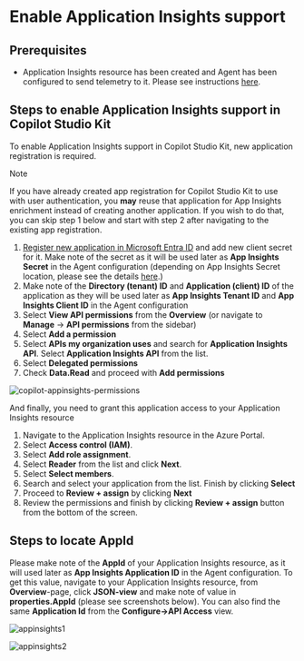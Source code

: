 # Enable Application Insights support

## Prerequisites

- Application Insights resource has been created and Agent has been configured to send telemetry to it. Please see instructions [here](https://learn.microsoft.com/microsoft-copilot-studio/advanced-bot-framework-composer-capture-telemetry?tabs=webApp#connect-your-copilot-studio-copilot-to-application-insights).

## Steps to enable Application Insights support in Copilot Studio Kit

To enable Application Insights support in Copilot Studio Kit, new application registration is required.

> [!NOTE]  
> If you have already created app registration for Copilot Studio Kit to use with user authentication, you **may** reuse that application for App Insights enrichment instead of creating another application. If you wish to do that, you can skip step 1 below and start with step 2 after navigating to the existing app registration. 

1. [Register new application in Microsoft Entra ID](https://learn.microsoft.com/azure/azure-monitor/logs/api/register-app-for-token) and add new client secret for it. Make note of the secret as it will be used later as **App Insights Secret** in the Agent configuration (depending on App Insights Secret location, please see the details [here](./CONFIGURE_COPILOTS.md#configure-a-new-copilot).)
1. Make note of the **Directory (tenant) ID** and **Application (client) ID** of the application as they will be used later as **App Insights Tenant ID** and **App Insights Client ID** in the Agent configuration
1. Select **View API permissions** from the **Overview** (or navigate to **Manage** -> **API permissions** from the sidebar)
1. Select **Add a permission**
1. Select **APIs my organization uses** and search for **Application Insights API**. Select **Application Insights API** from the list.
1. Select **Delegated permissions**
1. Check **Data.Read** and proceed with **Add permissions**

![copilot-appinsights-permissions](https://github.com/user-attachments/assets/4f30f351-e7ff-4329-83aa-f4c9dc25191f)

And finally, you need to grant this application access to your Application Insights resource

1. Navigate to the Application Insights resource in the Azure Portal.
1. Select **Access control (IAM)**.
1. Select **Add role assignment**.
1. Select **Reader** from the list and click **Next**.
1. Select **Select members**.
1. Search and select your application from the list. Finish by clicking **Select**
1. Proceed to **Review + assign** by clicking **Next**
1. Review the permissions and finish by clicking **Review + assign** button from the bottom of the screen.

## Steps to locate AppId
Please make note of the **AppId** of your Application Insights resource, as it will used later as **App Insights Application ID** in the Agent configuration. To get this value, navigate to your Application Insights resource, from **Overview**-page, click **JSON-view** and make note of value in **properties.AppId** (please see screenshots below). You can also find the same **Application Id** from the **Configure->API Access** view.

![appinsights1](https://github.com/user-attachments/assets/a2e932d7-5415-4e17-88ce-16955968e803)

![appinsights2](https://github.com/user-attachments/assets/f84dc656-d990-47cf-8618-53fa375383d9)


